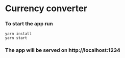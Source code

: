 # Currency converter #

### To start the app run ###
`yarn install`   
`yarn start`  
### The app will be served on http://localhost:1234 ###
